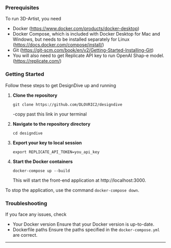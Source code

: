 
### Prerequisites

To run 3D-Artist, you need

- Docker (https://www.docker.com/products/docker-desktop)
- Docker Compose, which is included with Docker Desktop for Mac and Windows, but needs to be installed separately for Linux (https://docs.docker.com/compose/install/)
- Git (https://git-scm.com/book/en/v2/Getting-Started-Installing-Git)
- You will also need to get Replicate API key to run OpenAI Shap-e model. (https://replicate.com/)

### Getting Started

Follow these steps to get DesignDive up and running

1. **Clone the repository**
   ```
   git clone https://github.com/DLOVRIC2/designdive
   ```
   -copy past this link in your terminal
   
3. **Navigate to the repository directory**
   ```
   cd designdive
   ```

4. **Export your key to local session**
   ```
   export REPLICATE_API_TOKEN=you_api_key
   ```

5. **Start the Docker containers**
   ```
   docker-compose up --build
   ```

   This will start the front-end application at http://localhost:3000.

To stop the application, use the command `docker-compose down`.

### Troubleshooting

If you face any issues, check

- Your Docker version Ensure that your Docker version is up-to-date.
- Dockerfile paths Ensure the paths specified in the `docker-compose.yml` are correct.

---

